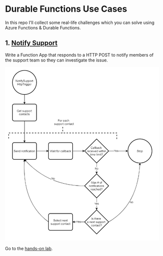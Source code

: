 # Durable Functions Use Cases

In this repo I'll collect some real-life challenges which you can solve using Azure Functions & Durable Functions.

## 1. [Notify Support](/lessons/notifysupport.md)

Write a Function App that responds to a HTTP POST to notify members of the support team so they can investigate the issue.

![Notify Support Flow diagram](/diagrams/notifysupport.png)

Go to the [hands-on lab](/lessons/notifysupport.md).
